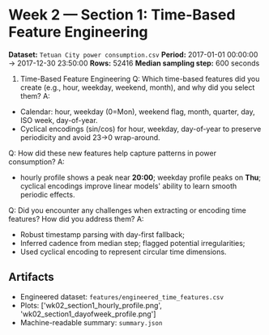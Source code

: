 # Week 2 — Section 1: Time-Based Feature Engineering

**Dataset:** `Tetuan City power consumption.csv`
**Period:** 2017-01-01 00:00:00 → 2017-12-30 23:50:00
**Rows:** 52416
**Median sampling step:** 600 seconds

1. Time-Based Feature Engineering
Q: Which time-based features did you create (e.g., hour, weekday, weekend, month), and why did you select them?
A:
- Calendar: hour, weekday (0=Mon), weekend flag, month, quarter, day, ISO week, day-of-year.
- Cyclical encodings (sin/cos) for hour, weekday, day-of-year to preserve periodicity and avoid 23→0 wrap-around.

Q: How did these new features help capture patterns in power consumption?
A:
- hourly profile shows a peak near **20:00**; weekday profile peaks on **Thu**; cyclical encodings improve linear models' ability to learn smooth periodic effects.

Q: Did you encounter any challenges when extracting or encoding time features? How did you address them?
A:
- Robust timestamp parsing with day-first fallback;
- Inferred cadence from median step; flagged potential irregularities;
- Used cyclical encoding to represent circular time dimensions.

## Artifacts
- Engineered dataset: `features/engineered_time_features.csv`
- Plots: ['wk02_section1_hourly_profile.png', 'wk02_section1_dayofweek_profile.png']
- Machine-readable summary: `summary.json`